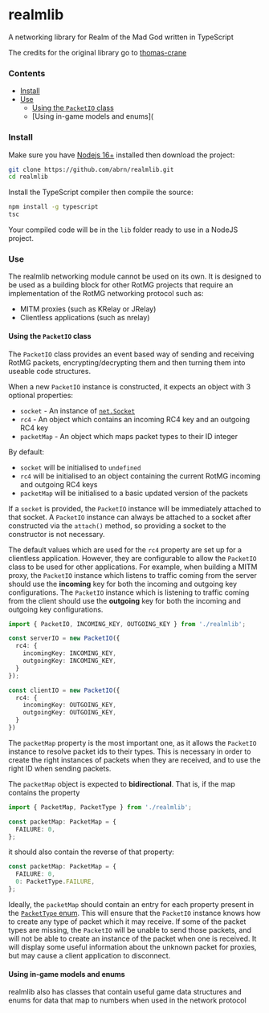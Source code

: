 # realmlib

A networking library for Realm of the Mad God written in TypeScript

The credits for the original library go to [thomas-crane](https://github.com/thomas-crane/realmlib-net)

### Contents

+ [Install](#install)
+ [Use](#use)
  + [Using the `PacketIO` class](#using-the-packetio-class)
  + [Using in-game models and enums](

### Install

Make sure you have [Nodejs 16+](https://nodejs.org/en/download/current/) installed then download the project:

```bash
git clone https://github.com/abrn/realmlib.git
cd realmlib
```

Install the TypeScript compiler then compile the source:

```bash
npm install -g typescript
tsc
```

Your compiled code will be in the `lib` folder ready to use in a NodeJS project.

### Use

The realmlib networking module cannot be used on its own. It is designed to be used as a building block for other RotMG projects that require an implementation of the RotMG networking protocol such as:

+ MITM proxies (such as KRelay or JRelay)
+ Clientless applications (such as nrelay)

#### Using the `PacketIO` class

The `PacketIO` class provides an event based way of sending and receiving RotMG packets, encrypting/decrypting them and then turning them into useable code structures.

When a new `PacketIO` instance is constructed, it expects an object with 3 optional properties:

+ `socket` - An instance of [`net.Socket`](https://nodejs.org/api/net.html#net_class_net_socket)
+ `rc4` - An object which contains an incoming RC4 key and an outgoing RC4 key
+ `packetMap` - An object which maps packet types to their ID integer

By default:

+ `socket` will be initialised to `undefined`
+ `rc4` will be initialised to an object containing the current RotMG incoming and outgoing RC4 keys
+ `packetMap` will be initialised to a basic updated version of the packets

If a `socket` is provided, the `PacketIO` instance will be immediately attached to that socket. A `PacketIO` instance can always be attached to a socket after constructed via the `attach()` method, so providing a socket to the constructor is not necessary.

The default values which are used for the `rc4` property are set up for a clientless application. However, they are configurable to allow the `PacketIO` class to be used for other applications. For example, when building a MITM proxy, the `PacketIO` instance which listens to traffic coming from the server should use the **incoming** key for both the incoming and outgoing key configurations. The `PacketIO` instance which is listening to traffic coming from the client should use the **outgoing** key for both the incoming and outgoing key configurations.

```typescript
import { PacketIO, INCOMING_KEY, OUTGOING_KEY } from './realmlib';

const serverIO = new PacketIO({
  rc4: {
    incomingKey: INCOMING_KEY,
    outgoingKey: INCOMING_KEY,
  }
});

const clientIO = new PacketIO({
  rc4: {
    incomingKey: OUTGOING_KEY,
    outgoingKey: OUTGOING_KEY,
  }
})
```

The `packetMap` property is the most important one, as it allows the `PacketIO` instance to resolve packet ids to their types. This is necessary in order to create the right instances of packets when they are received, and to use the right ID when sending packets.

The `packetMap` object is expected to **bidirectional**. That is, if the map contains the property

```typescript
import { PacketMap, PacketType } from './realmlib';

const packetMap: PacketMap = {
  FAILURE: 0,
};
```

it should also contain the reverse of that property:

```typescript
const packetMap: PacketMap = {
  FAILURE: 0,
  0: PacketType.FAILURE,
};
```

Ideally, the `packetMap` should contain an entry for each property present in the [`PacketType` enum](src/packet-type.ts). This will ensure that the `PacketIO` instance knows how to create any type of packet which it may receive. If some of the packet types are missing, the `PacketIO` will be unable to send those packets, and will not be able to create an instance of the packet when one is received. It will display some useful information about the unknown packet for proxies, but may cause a client application to disconnect.

#### Using in-game models and enums

realmlib also has classes that contain useful game data structures and enums for data that map to numbers when used in the network protocol
